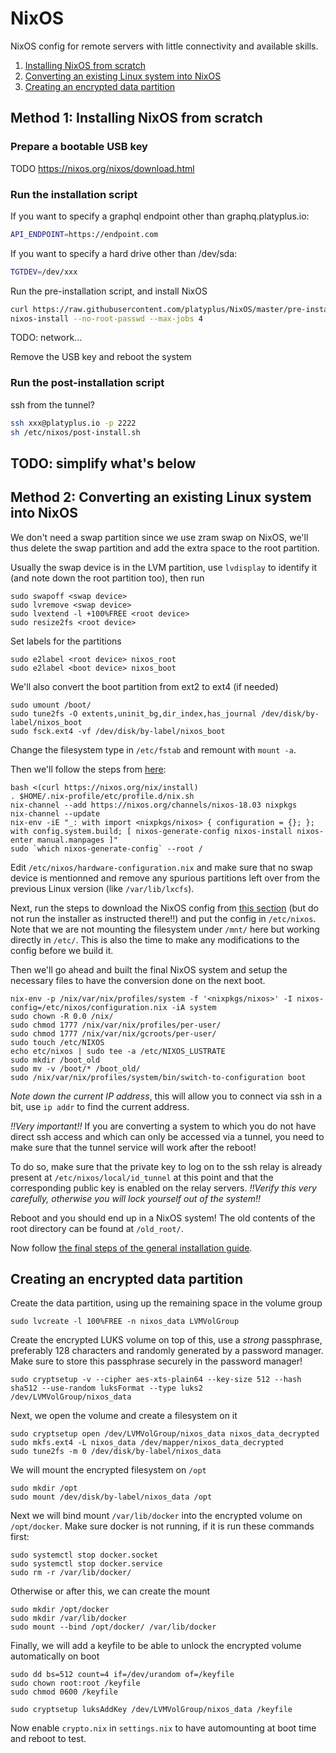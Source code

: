 # NixOS
NixOS config for remote servers with little connectivity and available skills.

1. [Installing NixOS from scratch](#method-1-installing-nixos-from-scratch)
2. [Converting an existing Linux system into NixOS](#method-2-converting-an-existing-linux-system-into-nixos)
3. [Creating an encrypted data partition](#creating-an-encrypted-data-partition)

## Method 1: Installing NixOS from scratch

### Prepare a bootable USB key
TODO
https://nixos.org/nixos/download.html

### Run the installation script
If you want to specify a graphql endpoint other than graphq.platyplus.io:
```sh
API_ENDPOINT=https://endpoint.com
```
If you want to specify a hard drive other than /dev/sda:
```sh
TGTDEV=/dev/xxx
```
Run the pre-installation script, and install NixOS
```sh
curl https://raw.githubusercontent.com/platyplus/NixOS/master/pre-install.sh | bash
nixos-install --no-root-passwd --max-jobs 4
```
TODO: network...

Remove the USB key and reboot the system

### Run the post-installation script
ssh from the tunnel?
```sh
ssh xxx@platyplus.io -p 2222
sh /etc/nixos/post-install.sh
```

## TODO: simplify what's below
## Method 2: Converting an existing Linux system into NixOS

We don't need a swap partition since we use zram swap on NixOS, we'll thus delete the swap partition and add the extra space to the root partition.

Usually the swap device is in the LVM partition, use `lvdisplay` to identify it (and note down the root partition too), then run

```
sudo swapoff <swap device>
sudo lvremove <swap device>
sudo lvextend -l +100%FREE <root device>
sudo resize2fs <root device>
```
Set labels for the partitions
```
sudo e2label <root device> nixos_root
sudo e2label <boot device> nixos_boot
```
We'll also convert the boot partition from ext2 to ext4 (if needed)
```
sudo umount /boot/
sudo tune2fs -O extents,uninit_bg,dir_index,has_journal /dev/disk/by-label/nixos_boot
sudo fsck.ext4 -vf /dev/disk/by-label/nixos_boot
```

Change the filesystem type in `/etc/fstab` and remount with `mount -a`.

Then we'll follow the steps from [here](https://nixos.org/nixos/manual/index.html#sec-installing-from-other-distro):

```
bash <(curl https://nixos.org/nix/install)
. $HOME/.nix-profile/etc/profile.d/nix.sh
nix-channel --add https://nixos.org/channels/nixos-18.03 nixpkgs
nix-channel --update
nix-env -iE "_: with import <nixpkgs/nixos> { configuration = {}; }; with config.system.build; [ nixos-generate-config nixos-install nixos-enter manual.manpages ]"
sudo `which nixos-generate-config` --root /
```

Edit `/etc/nixos/hardware-configuration.nix` and make sure that no swap device is mentionned and remove any spurious partitions left over from the previous Linux version (like `/var/lib/lxcfs`).

Next, run the steps to download the NixOS config from [this section](#installing-the-os) (but do not run the installer as instructed there!!) and put the config in `/etc/nixos`. Note that we are not mounting the filesystem under `/mnt/` here but working directly in `/etc/`. This is also the time to make any modifications to the config before we build it.

Then we'll go ahead and built the final NixOS system and setup the necessary files to have the conversion done on the next boot.
```
nix-env -p /nix/var/nix/profiles/system -f '<nixpkgs/nixos>' -I nixos-config=/etc/nixos/configuration.nix -iA system
sudo chown -R 0.0 /nix/
sudo chmod 1777 /nix/var/nix/profiles/per-user/
sudo chmod 1777 /nix/var/nix/gcroots/per-user/
sudo touch /etc/NIXOS
echo etc/nixos | sudo tee -a /etc/NIXOS_LUSTRATE
sudo mkdir /boot_old
sudo mv -v /boot/* /boot_old/
sudo /nix/var/nix/profiles/system/bin/switch-to-configuration boot
```
*Note down the current IP address*, this will allow you to connect via ssh in a bit, use `ip addr` to find the current address.

*!!Very important!!*
If you are converting a system to which you do not have direct ssh access and which can only be accessed via a tunnel, you need to make sure that the tunnel service will work after the reboot!

To do so, make sure that the private key to log on to the ssh relay is already present at `/etc/nixos/local/id_tunnel` at this point and that the corresponding public key is enabled on the relay servers.
*!!Verify this very carefully, otherwise you will lock yourself out of the system!!*

Reboot and you should end up in a NixOS system! The old contents of the root directory can be found at `/old_root/`.

Now follow [the final steps of the general installation guide](#final-steps-after-booting-the-os).

## Creating an encrypted data partition

Create the data partition, using up the remaining space in the volume group
```
sudo lvcreate -l 100%FREE -n nixos_data LVMVolGroup
```

Create the encrypted LUKS volume on top of this, use a *strong* passphrase, preferably 128 characters and randomly generated by a password manager. Make sure to store this passphrase securely in the password manager!
```
sudo cryptsetup -v --cipher aes-xts-plain64 --key-size 512 --hash sha512 --use-random luksFormat --type luks2 /dev/LVMVolGroup/nixos_data
```

Next, we open the volume and create a filesystem on it
```
sudo cryptsetup open /dev/LVMVolGroup/nixos_data nixos_data_decrypted
sudo mkfs.ext4 -L nixos_data /dev/mapper/nixos_data_decrypted
sudo tune2fs -m 0 /dev/disk/by-label/nixos_data
```

We will mount the encrypted filesystem on `/opt`
```
sudo mkdir /opt
sudo mount /dev/disk/by-label/nixos_data /opt
```

Next we will bind mount `/var/lib/docker` into the encrypted volume on `/opt/docker`. Make sure docker is not running, if it is run these commands first:
```
sudo systemctl stop docker.socket
sudo systemctl stop docker.service
sudo rm -r /var/lib/docker/
```
Otherwise or after this, we can create the mount
```
sudo mkdir /opt/docker
sudo mkdir /var/lib/docker
sudo mount --bind /opt/docker/ /var/lib/docker
```

Finally, we will add a keyfile to be able to unlock the encrypted volume automatically on boot
```
sudo dd bs=512 count=4 if=/dev/urandom of=/keyfile
sudo chown root:root /keyfile
sudo chmod 0600 /keyfile

sudo cryptsetup luksAddKey /dev/LVMVolGroup/nixos_data /keyfile
```

Now enable `crypto.nix` in `settings.nix` to have automounting at boot time and reboot to test.
